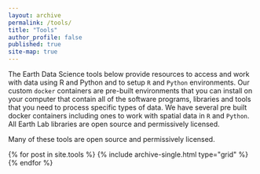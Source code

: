 ```yaml
---
layout: archive
permalink: /tools/
title: "Tools"
author_profile: false
published: true
site-map: true
---
```


The Earth Data Science tools below provide resources to access and work with
data using R and Python and to setup `R` and `Python` environments. Our custom
`docker` containers are pre-built environments that you can install on your
computer that contain all of the software programs, libraries and tools that
you need to process specific types of data. We have several pre built docker
containers including ones to work with spatial data in `R` and `Python`.
All Earth Lab libraries are open source and permissively licensed.

Many of these tools are open source and permissively licensed.

<div class="grid__wrapper">
  {% for post in site.tools %}
    {% include archive-single.html type="grid" %}
  {% endfor %}
</div>
